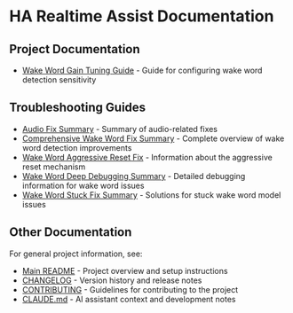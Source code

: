# HA Realtime Assist Documentation

## Project Documentation

- [Wake Word Gain Tuning Guide](wake_word_gain_tuning.md) - Guide for configuring wake word detection sensitivity

## Troubleshooting Guides

- [Audio Fix Summary](troubleshooting/audio_fix_summary.md) - Summary of audio-related fixes
- [Comprehensive Wake Word Fix Summary](troubleshooting/comprehensive_wake_word_fix_summary.md) - Complete overview of wake word detection improvements
- [Wake Word Aggressive Reset Fix](troubleshooting/wake_word_aggressive_reset_fix.md) - Information about the aggressive reset mechanism
- [Wake Word Deep Debugging Summary](troubleshooting/wake_word_deep_debugging_summary.md) - Detailed debugging information for wake word issues
- [Wake Word Stuck Fix Summary](troubleshooting/wake_word_stuck_fix_summary.md) - Solutions for stuck wake word model issues

## Other Documentation

For general project information, see:
- [Main README](../README.md) - Project overview and setup instructions
- [CHANGELOG](../CHANGELOG.md) - Version history and release notes
- [CONTRIBUTING](../CONTRIBUTING.md) - Guidelines for contributing to the project
- [CLAUDE.md](../CLAUDE.md) - AI assistant context and development notes